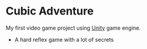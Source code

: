# Cubic Adventure
My first video game project using [Unity](https://unity.com) game engine.
- A hard reflex game with a lot of secrets
